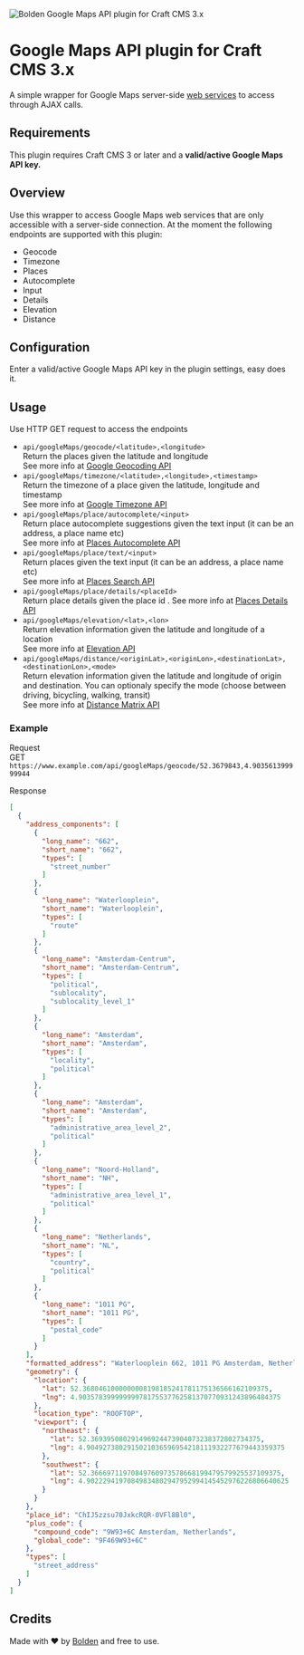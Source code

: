 ![Bolden Google Maps API plugin for Craft CMS 3.x](https://bolden.imgix.net/bolden-google-maps-api-plugin-craftcms-1024x512.jpg)

# Google Maps API plugin for Craft CMS 3.x

A simple wrapper for Google Maps server-side [web services](https://developers.google.com/maps/apis-by-platform) to access  through AJAX calls.


## Requirements

This plugin requires Craft CMS 3 or later and a **valid/active Google Maps API key.**


## Overview

Use this wrapper to access Google Maps web services that are only accessible with a server-side connection.
At the moment the following endpoints are supported with this plugin:
* Geocode
* Timezone
* Places
* Autocomplete
* Input
* Details
* Elevation
* Distance


## Configuration

Enter a valid/active Google Maps API key in the plugin settings, easy does it.


## Usage

Use HTTP GET request to access the endpoints
* `api/googleMaps/geocode/<latitude>,<longitude>`  
Return the places given the latitude and longitude  
See more info at [Google Geocoding API](https://developers.google.com/maps/documentation/geocoding/start)
* `api/googleMaps/timezone/<latitude>,<longitude>,<timestamp>`  
Return the timezone of a place given the latitude, longitude and timestamp  
See more info at [Google Timezone API](https://developers.google.com/maps/documentation/timezone/start)
* `api/googleMaps/place/autocomplete/<input>`  
Return place autocomplete suggestions given the text input (it can be an address, a place name etc)  
See more info at [Places Autocomplete API](https://developers.google.com/places/web-service/autocomplete)
* `api/googleMaps/place/text/<input>`  
Return places given the text input (it can be an address, a place name etc)  
See more info at [Places Search API](https://developers.google.com/places/web-service/search)
* `api/googleMaps/place/details/<placeId>`  
Return place details given the place id . 
See more info at [Places Details API](https://developers.google.com/places/web-service/details)
* `api/googleMaps/elevation/<lat>,<lon>`  
Return elevation information given the latitude and longitude of a location  
See more info at [Elevation API](https://developers.google.com/maps/documentation/elevation/start)
* `api/googleMaps/distance/<originLat>,<originLon>,<destinationLat>,<destinationLon>,<mode>`  
Return elevation information given the latitude and longitude of origin and 
destination. You can optionaly specify the mode (choose between driving, bicycling, walking, transit)  
See more info at [Distance Matrix API](https://developers.google.com/maps/documentation/distance-matrix/start) 


### Example

Request  
GET `https://www.example.com/api/googleMaps/geocode/52.3679843,4.903561399999944`

Response
```json
[
  {
    "address_components": [
      {
        "long_name": "662",
        "short_name": "662",
        "types": [
          "street_number"
        ]
      },
      {
        "long_name": "Waterlooplein",
        "short_name": "Waterlooplein",
        "types": [
          "route"
        ]
      },
      {
        "long_name": "Amsterdam-Centrum",
        "short_name": "Amsterdam-Centrum",
        "types": [
          "political",
          "sublocality",
          "sublocality_level_1"
        ]
      },
      {
        "long_name": "Amsterdam",
        "short_name": "Amsterdam",
        "types": [
          "locality",
          "political"
        ]
      },
      {
        "long_name": "Amsterdam",
        "short_name": "Amsterdam",
        "types": [
          "administrative_area_level_2",
          "political"
        ]
      },
      {
        "long_name": "Noord-Holland",
        "short_name": "NH",
        "types": [
          "administrative_area_level_1",
          "political"
        ]
      },
      {
        "long_name": "Netherlands",
        "short_name": "NL",
        "types": [
          "country",
          "political"
        ]
      },
      {
        "long_name": "1011 PG",
        "short_name": "1011 PG",
        "types": [
          "postal_code"
        ]
      }
    ],
    "formatted_address": "Waterlooplein 662, 1011 PG Amsterdam, Netherlands",
    "geometry": {
      "location": {
        "lat": 52.3680461000000008198185241781175136566162109375,
        "lng": 4.90357839999999978175537762581370770931243896484375
      },
      "location_type": "ROOFTOP",
      "viewport": {
        "northeast": {
          "lat": 52.369395080291496924473904073238372802734375,
          "lng": 4.9049273802915021036596954218111932277679443359375
        },
        "southwest": {
          "lat": 52.36669711970849760973578668199479579925537109375,
          "lng": 4.90222941970849834802947952994145452976226806640625
        }
      }
    },
    "place_id": "ChIJ5zzsu70JxkcRQR-0VFl8Bl0",
    "plus_code": {
      "compound_code": "9W93+6C Amsterdam, Netherlands",
      "global_code": "9F469W93+6C"
    },
    "types": [
      "street_address"
    ]
  }
]
```  


## Credits

Made with ❤️ by [Bolden](https://www.bolden.nl) and free to use.
